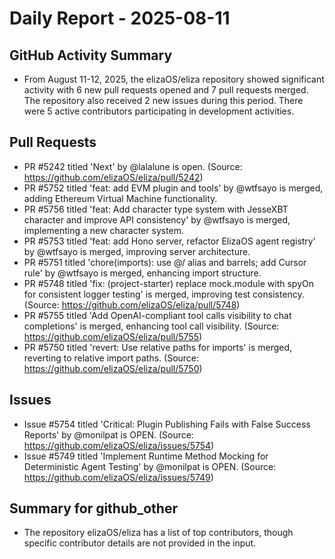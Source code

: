 # Daily Report - 2025-08-11

## GitHub Activity Summary
- From August 11-12, 2025, the elizaOS/eliza repository showed significant activity with 6 new pull requests opened and 7 pull requests merged. The repository also received 2 new issues during this period. There were 5 active contributors participating in development activities.

## Pull Requests
- PR #5242 titled 'Next' by @lalalune is open. (Source: https://github.com/elizaOS/eliza/pull/5242)
- PR #5752 titled 'feat: add EVM plugin and tools' by @wtfsayo is merged, adding Ethereum Virtual Machine functionality.
- PR #5756 titled 'feat: Add character type system with JesseXBT character and improve API consistency' by @wtfsayo is merged, implementing a new character system.
- PR #5753 titled 'feat: add Hono server, refactor ElizaOS agent registry' by @wtfsayo is merged, improving server architecture.
- PR #5751 titled 'chore(imports): use @/ alias and barrels; add Cursor rule' by @wtfsayo is merged, enhancing import structure.
- PR #5748 titled 'fix: (project-starter) replace mock.module with spyOn for consistent logger testing' is merged, improving test consistency. (Source: https://github.com/elizaOS/eliza/pull/5748)
- PR #5755 titled 'Add OpenAI-compliant tool calls visibility to chat completions' is merged, enhancing tool call visibility. (Source: https://github.com/elizaOS/eliza/pull/5755)
- PR #5750 titled 'revert: Use relative paths for imports' is merged, reverting to relative import paths. (Source: https://github.com/elizaOS/eliza/pull/5750)

## Issues
- Issue #5754 titled 'Critical: Plugin Publishing Fails with False Success Reports' by @monilpat is OPEN. (Source: https://github.com/elizaOS/eliza/issues/5754)
- Issue #5749 titled 'Implement Runtime Method Mocking for Deterministic Agent Testing' by @monilpat is OPEN. (Source: https://github.com/elizaOS/eliza/issues/5749)

## Summary for github_other
- The repository elizaOS/eliza has a list of top contributors, though specific contributor details are not provided in the input.